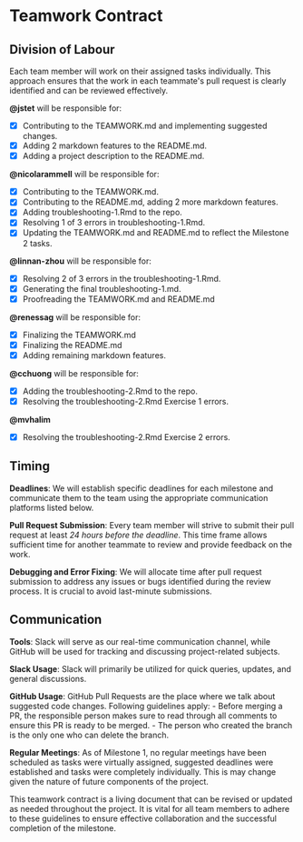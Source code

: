 # Teamwork Contract

## Division of Labour

Each team member will work on their assigned tasks individually. This approach ensures that the work in each teammate's pull request is clearly identified and can be reviewed effectively.

**@jstet** will be responsible for:
- [x] Contributing to the TEAMWORK.md and implementing suggested changes.
- [x] Adding 2 markdown features to the README.md.
- [x] Adding a project description to the README.md.
    
**@nicolarammell** will be responsible for:
- [x] Contributing to the TEAMWORK.md. 
- [x] Contributing to the README.md, adding 2 more markdown features. 
- [x] Adding troubleshooting-1.Rmd to the repo.
- [x] Resolving 1 of 3 errors in troubleshooting-1.Rmd.
- [X] Updating the TEAMWORK.md and README.md to reflect the Milestone 2 tasks. 
    
**@linnan-zhou** will be responsible for:
- [x] Resolving 2 of 3 errors in the troubleshooting-1.Rmd.
- [x] Generating the final troubleshooting-1.md.
- [x] Proofreading the TEAMWORK.md and README.md 

**@renessag** will be responsible for:
- [x] Finalizing the TEAMWORK.md 
- [x] Finalizing the README.md 
- [X] Adding remaining markdown features.

**@cchuong** will be responsible for: 
- [X] Adding the troubleshooting-2.Rmd to the repo.
- [X] Resolving the troubleshooting-2.Rmd Exercise 1 errors. 

**@mvhalim**
- [X] Resolving the troubleshooting-2.Rmd Exercise 2 errors. 

## Timing
**Deadlines**: We will establish specific deadlines for each milestone and communicate them to the team using the appropriate communication platforms listed below.

**Pull Request Submission**: Every team member will strive to submit their pull request at least _24 hours before the deadline_. This time frame allows sufficient time for another teammate to review and provide feedback on the work.

**Debugging and Error Fixing**: We will allocate time after pull request submission to address any issues or bugs identified during the review process. It is crucial to avoid last-minute submissions.

## Communication
**Tools**: Slack will serve as our real-time communication channel, while GitHub will be used for tracking and discussing project-related subjects.

**Slack Usage**: Slack will primarily be utilized for quick queries, updates, and general discussions.

**GitHub Usage**: GitHub Pull Requests are the place where we talk about suggested code changes. Following guidelines apply:
    - Before merging a PR, the responsible person makes sure to read through all comments to ensure this PR is ready to be merged.
    - The person who created the branch is the only one who can delete the branch.

**Regular Meetings**: As of Milestone 1, no regular meetings have been scheduled as tasks were virtually assigned, suggested deadlines were established and tasks were completely individually. This is may change given the nature of future components of the project. 

This teamwork contract is a living document that can be revised or updated as needed throughout the project. It is vital for all team members to adhere to these guidelines to ensure effective collaboration and the successful completion of the milestone.
